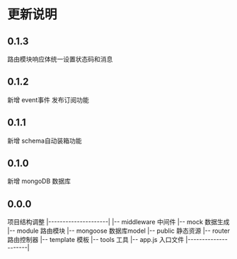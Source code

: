 # 更新说明

## 0.1.3
路由模块响应体统一设置状态码和消息

## 0.1.2
新增 event事件 发布订阅功能

## 0.1.1
新增 schema自动装箱功能

## 0.1.0
新增 mongoDB 数据库

## 0.0.0
项目结构调整
|---------------------|
|-- middleware 中间件
|-- mock 数据生成
|-- module 路由模块
|-- mongoose 数据库model
|-- public 静态资源
|-- router 路由控制器
|-- template 模板
|-- tools 工具
|-- app.js 入口文件
|---------------------|
